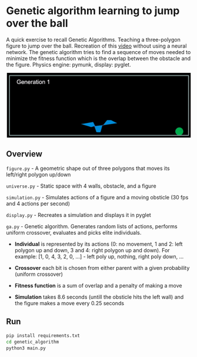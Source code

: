# Genetic algorithm learning to jump over the ball

A quick exercise to recall Genetic Algorithms. Teaching a three-polygon figure to jump over the ball. Recreation of this [video](https://www.youtube.com/watch?v=Gl3EjiVlz_4&t=12s) without using a neural network. The genetic algorithm tries to find a sequence of moves needed to minimize the fitness function which is the overlap between the obstacle and the figure. Physics engine: pymunk, display: pyglet.

<p align="center">
<img src="assets/ga-jump.gif" alt="video_test" width="500"/>
</p>

## Overview

`figure.py` - A geometric shape out of three polygons that moves its left/right polygon up/down

`universe.py` - Static space with 4 walls, obstacle, and a figure

`simulation.py` - Simulates actions of a figure and a moving obsticle (30 fps and 4 actions per second)

`display.py` - Recreates a simulation and displays it in pyglet

`ga.py` - Genetic algorithm. Generates random lists of actions, performs uniform crossover, evaluates and picks elite individuals.


* __Individual__ is represented by its actions (0: no movement, 1 and 2: left polygon up and down, 3 and 4: right polygon up and down). For example: [1, 0, 4, 3, 2, 0, ...] - left poly up, nothing, right poly down, ...

* __Crossover__ each bit is chosen from either parent with a given probability (uniform crossover)

* __Fitness function__ is a sum of overlap and a penalty of making a move

* __Simulation__ takes 8.6 seconds (untill the obsticle hits the left wall) and the figure makes a move every 0.25 seconds

## Run

```bash
pip install requirements.txt
cd genetic_algorithm
python3 main.py
```
